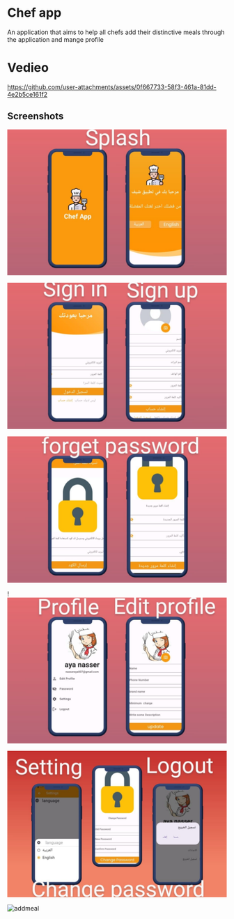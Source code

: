 
# Chef app

An application that aims to help all chefs add their distinctive meals through the application and mange profile
# Vedieo

https://github.com/user-attachments/assets/0f667733-58f3-461a-81dd-4e2b5ce161f2

## Screenshots

![splash and change lang](https://github.com/AyaNasserEzat/chef-app/blob/master/screenshots/splash.jpeg?raw=true)


![signup and signin](https://github.com/AyaNasserEzat/chef-app/blob/master/screenshots/sign.jpeg?raw=true)

![forgetPasswrd](https://github.com/AyaNasserEzat/chef-app/blob/master/screenshots/forgetPasswrd.jpeg?raw=true)

!![profileDetails and edit it](https://github.com/AyaNasserEzat/chef-app/blob/master/screenshots/profileDetails.jpeg?raw=true)

![mange profile](https://github.com/AyaNasserEzat/chef-app/blob/master/screenshots/mangeProfie.jpeg?raw=true)

![addmeal](https://github.com/user-attachments/assets/ef84ac62-c891-47f7-afa7-05d3b193bc00)
